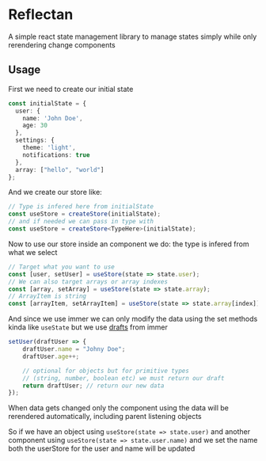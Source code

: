 # Reflectan

A simple react state management library to manage states simply while
only rerendering change components

## Usage
First we need to create our initial state 
```ts
const initialState = {
  user: {
    name: 'John Doe',
    age: 30
  },
  settings: {
    theme: 'light',
    notifications: true
  },
  array: ["hello", "world"]
};
```
And we create our store like:  

```ts
// Type is infered here from initialState 
const useStore = createStore(initialState);
// and if needed we can pass in type with
const useStore = createStore<TypeHere>(initialState);
```
Now to use our store inside an component we do:
the type is infered from what we select
```ts
// Target what you want to use
const [user, setUser] = useStore(state => state.user); 
// We can also target arrays or array indexes
const [array, setArray] = useStore(state => state.array); 
// ArrayItem is string
const [arrayItem, setArrayItem] = useStore(state => state.array[index]); 
```
And since we use immer we can only modify the data using the set methods kinda like `useState` but we use [drafts](https://immerjs.github.io/immer/return/) from immer
```ts
setUser(draftUser => {
    draftUser.name = "Johny Doe";
    draftUser.age++;

    // optional for objects but for primitive types
    // (string, number, boolean etc) we must return our draft
    return draftUser; // return our new data
});
```

When data gets changed only the component using the data will be rerendered automatically, including parent listening objects

So if we have an object using `useStore(state => state.user)` and another component using `useStore(state => state.user.name)` and we set the name both the userStore for the user and name will be updated